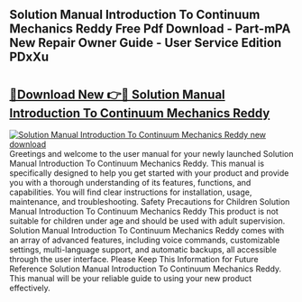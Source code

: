 ## Solution Manual Introduction To Continuum Mechanics Reddy Free Pdf Download - Part-mPA New Repair Owner Guide - User Service Edition PDxXu

# <h2><a href="http://bc54066.oget.top/?id=Solution+Manual+Introduction+To+Continuum+Mechanics+Reddy">🔗Download New 👉🔴 Solution Manual Introduction To Continuum Mechanics Reddy</a></h2>

[![Solution Manual Introduction To Continuum Mechanics Reddy new download](https://i.imgur.com/5g1atiW.png)](http://bc54066.oget.top/?id=Solution+Manual+Introduction+To+Continuum+Mechanics+Reddy)
Greetings and welcome to the user manual for your newly launched Solution Manual Introduction To Continuum Mechanics Reddy. This manual is specifically designed to help you get started with your product and provide you with a thorough understanding of its features, functions, and capabilities. You will find clear instructions for installation, usage, maintenance, and troubleshooting. Safety Precautions for Children Solution Manual Introduction To Continuum Mechanics Reddy This product is not suitable for children under age and should be used with adult supervision. Solution Manual Introduction To Continuum Mechanics Reddy comes with an array of advanced features, including voice commands, customizable settings, multi-language support, and automatic backups, all accessible through the user interface. Please Keep This Information for Future Reference Solution Manual Introduction To Continuum Mechanics Reddy. This manual will be your reliable guide to using your new product effectively.
